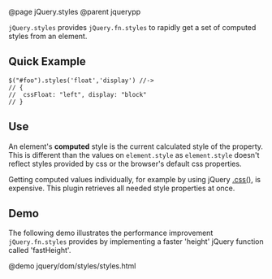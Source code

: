 @page jQuery.styles
@parent jquerypp

`jQuery.styles` provides `jQuery.fn.styles` to rapidly get a set of computed styles from an element.

## Quick Example


    $("#foo").styles('float','display') //->
    // {
    //  cssFloat: "left", display: "block"
    // }

## Use

An element's __computed__ style is the current calculated style of the property.
This is different than the values on `element.style` as
`element.style` doesn't reflect styles provided by css or the browser's default
css properties.

Getting computed values individually, for example by using jQuery [.css()](http://api.jquery.com/css/), is expensive.
This plugin retrieves all needed style properties at once.

## Demo

The following demo illustrates the performance improvement `jQuery.fn.styles` provides by implementing
a faster 'height' jQuery function called 'fastHeight'.

@demo jquery/dom/styles/styles.html

